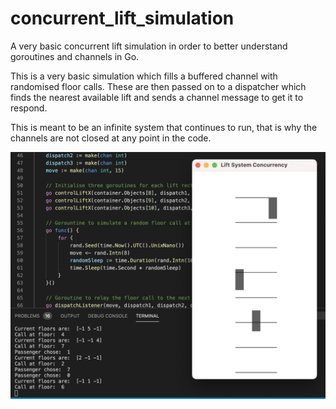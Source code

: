 # concurrent_lift_simulation

A very basic concurrent lift simulation in order
to better understand goroutines and channels in Go.

This is a very basic simulation which fills a buffered
channel with randomised floor calls. These are then passed
on to a dispatcher which finds the nearest available lift
and sends a channel message to get it to respond.

This is meant to be an infinite system that continues to
run, that is why the channels are not closed at any point in the code.

![Lift Simulation](https://github.com/rhodriguerrier/concurrent_lift_simulation/blob/main/lift_concurrency_system_example.png?raw=true)